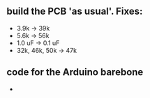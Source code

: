 ## build the PCB 'as usual'. Fixes:

- 3.9k -> 39k
- 5.6k -> 56k
- 1.0 uF -> 0.1 uF
- 32k, 46k, 50k -> 47k

## code for the Arduino barebone

- 
